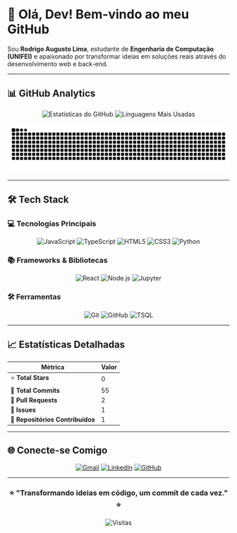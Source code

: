# 👋 Olá, Dev! Bem-vindo ao meu GitHub

Sou **Rodrigo Augusto Lima**, estudante de **Engenharia de Computação (UNIFEI)** e apaixonado por transformar ideias em soluções reais através do desenvolvimento web e back-end.

---

## 📊 GitHub Analytics

<div align="center">
  
  ![Estatísticas do GitHub](https://github-readme-stats.vercel.app/api?username=RodrigoLima30&show_icons=true&theme=dracula&hide_border=true)
  ![Linguagens Mais Usadas](https://github-readme-stats.vercel.app/api/top-langs/?username=RodrigoLima30&layout=compact&theme=dracula&hide_border=true)

</div>

<div align="center">
  
  ![Snake Animation](https://raw.githubusercontent.com/RodrigoLima30/RodrigoLima30/output/github-contribution-grid-snake.svg)

</div>

---

## 🛠️ Tech Stack

### **💻 Tecnologias Principais**

<div align="center">
  
  <img src="https://img.shields.io/badge/JavaScript-F7DF1E?style=for-the-badge&logo=javascript&logoColor=black" alt="JavaScript"/>
  <img src="https://img.shields.io/badge/TypeScript-007ACC?style=for-the-badge&logo=typescript&logoColor=white" alt="TypeScript"/>
  <img src="https://img.shields.io/badge/HTML5-E34F26?style=for-the-badge&logo=html5&logoColor=white" alt="HTML5"/>
  <img src="https://img.shields.io/badge/CSS3-1572B6?style=for-the-badge&logo=css3&logoColor=white" alt="CSS3"/>
  <img src="https://img.shields.io/badge/Python-3776AB?style=for-the-badge&logo=python&logoColor=white" alt="Python"/>
  
</div>

### **📚 Frameworks & Bibliotecas**

<div align="center">
  
  <img src="https://img.shields.io/badge/React-20232A?style=for-the-badge&logo=react&logoColor=61DAFB" alt="React"/>
  <img src="https://img.shields.io/badge/Node.js-339933?style=for-the-badge&logo=nodedotjs&logoColor=white" alt="Node.js"/>
  <img src="https://img.shields.io/badge/Jupyter-F37626?style=for-the-badge&logo=Jupyter&logoColor=white" alt="Jupyter"/>
  
</div>

### **🛠️ Ferramentas**

<div align="center">
  
  <img src="https://img.shields.io/badge/Git-F05032?style=for-the-badge&logo=git&logoColor=white" alt="Git"/>
  <img src="https://img.shields.io/badge/GitHub-100000?style=for-the-badge&logo=github&logoColor=white" alt="GitHub"/>
  <img src="https://img.shields.io/badge/TSQL-CC2927?style=for-the-badge&logo=microsoft-sql-server&logoColor=white" alt="TSQL"/>
  
</div>

---

## 📈 Estatísticas Detalhadas

<div align="center">

| **Métrica**                      | **Valor** |
| -------------------------------- | --------- |
| ⭐ **Total Stars**               | 0         |
| 📝 **Total Commits**             | 55        |
| 🔀 **Pull Requests**             | 2         |
| 🐛 **Issues**                    | 1         |
| 🤝 **Repositórios Contribuídos** | 1         |

</div>

---

## 🌐 Conecte-se Comigo

<div align="center">

[![Gmail](https://img.shields.io/badge/Gmail-D14836?style=for-the-badge&logo=gmail&logoColor=white)](mailto:rodrigo.computer.engineer019@gmail.com)
[![LinkedIn](https://img.shields.io/badge/LinkedIn-0077B5?style=for-the-badge&logo=linkedin&logoColor=white)](https://www.linkedin.com/in/rodrigo-augusto-159310205)
[![GitHub](https://img.shields.io/badge/GitHub-100000?style=for-the-badge&logo=github&logoColor=white)](https://github.com/RodrigoLima30)

</div>

---

<div align="center">

### **⭐ "Transformando ideias em código, um commit de cada vez." ⭐**

![Visitas](https://komarev.com/ghpvc/?username=RodrigoLima30&color=blueviolet&style=flat-square)

</div>
